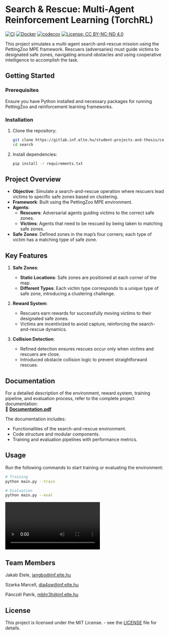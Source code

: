 # Search & Rescue: Multi-Agent Reinforcement Learning (TorchRL)

[![CI](https://github.com/elte-collective-intelligence/student-search/actions/workflows/ci.yml/badge.svg)](https://github.com/elte-collective-intelligence/student-search/actions/workflows/ci.yml)
[![Docker](https://github.com/elte-collective-intelligence/student-search/actions/workflows/docker.yml/badge.svg)](https://github.com/elte-collective-intelligence/student-search/actions/workflows/docker.yml)
[![codecov](https://codecov.io/gh/elte-collective-intelligence/student-search/branch/main/graph/badge.svg)](https://codecov.io/gh/elte-collective-intelligence/student-search)
[![License: CC BY-NC-ND 4.0](https://img.shields.io/badge/License-CC--BY--NC--ND%204.0-blue.svg)](LICENSE)

This project simulates a multi-agent search-and-rescue mission using the PettingZoo MPE framework. Rescuers (adversaries) must guide victims to designated safe zones, navigating around obstacles and using cooperative intelligence to accomplish the task.

## Getting Started

### Prerequisites
Ensure you have Python installed and necessary packages for running PettingZoo and reinforcement learning frameworks.

### Installation
1. Clone the repository:
    ```bash
    git clone https://gitlab.inf.elte.hu/student-projects-and-thesis/collective-intelligence/search.git
    cd search
    ```
2. Install dependencies:
    ```bash
    pip install -r requirements.txt
    ```

## Project Overview

- **Objective**: Simulate a search-and-rescue operation where rescuers lead victims to specific safe zones based on clustering.
- **Framework**: Built using the PettingZoo MPE environment.
- **Agents**:
  - **Rescuers**: Adversarial agents guiding victims to the correct safe zones.
  - **Victims**: Agents that need to be rescued by being taken to matching safe zones.
- **Safe Zones**: Defined zones in the map’s four corners; each type of victim has a matching type of safe zone.

## Key Features

1. **Safe Zones**:
   - **Static Locations**: Safe zones are positioned at each corner of the map.
   - **Different Types**: Each victim type corresponds to a unique type of safe zone, introducing a clustering challenge.
   
2. **Reward System**:
   - Rescuers earn rewards for successfully moving victims to their designated safe zones.
   - Victims are incentivized to avoid capture, reinforcing the search-and-rescue dynamics.

3. **Collision Detection**:
   - Refined detection ensures rescues occur only when victims and rescuers are close.
   - Introduced obstacle collision logic to prevent straightforward rescues.

## Documentation  

For a detailed description of the environment, reward system, training pipeline, and evaluation process, refer to the complete project documentation:  
📄 [**Documentation.pdf**](Documentation.pdf)  

The documentation includes:  
- Functionalities of the search-and-rescue environment.  
- Code structure and modular components.  
- Training and evaluation pipelines with performance metrics.  

## Usage

Run the following commands to start training or evaluating the environment:

```bash
# Training
python main.py --train

# Evaluation
python main.py --eval
```

 ![Run with 1 missing agent](images/Rescue1.mp4)

## Team Members
Jakab Etele, jangbo@inf.elte.hu​

Szarka Marcell, dia4sw@inf.elte.hu​

Pánczél Patrik, mbhr3h@inf.elte.hu

## License
This project is licensed under the MIT License. - see the [LICENSE](LICENSE) file for details.

